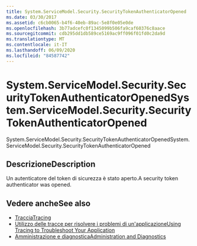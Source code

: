 ```yaml
---
title: System.ServiceModel.Security.SecurityTokenAuthenticatorOpened
ms.date: 03/30/2017
ms.assetid: c6cb0065-b4f6-40eb-89ac-5e8f0e05e0de
ms.openlocfilehash: 3b77adcefc0f1345099b506fa9caf60376c8aace
ms.sourcegitcommit: cdb295dd1db589ce5169ac9ff096f01fd0c2da9d
ms.translationtype: MT
ms.contentlocale: it-IT
ms.lasthandoff: 06/09/2020
ms.locfileid: "84587742"
---
```

# <a name="systemservicemodelsecuritysecuritytokenauthenticatoropened"></a><span data-ttu-id="2f6c5-102">System.ServiceModel.Security.SecurityTokenAuthenticatorOpened</span><span class="sxs-lookup"><span data-stu-id="2f6c5-102">System.ServiceModel.Security.SecurityTokenAuthenticatorOpened</span></span>
<span data-ttu-id="2f6c5-103">System.ServiceModel.Security.SecurityTokenAuthenticatorOpened</span><span class="sxs-lookup"><span data-stu-id="2f6c5-103">System.ServiceModel.Security.SecurityTokenAuthenticatorOpened</span></span>  
  
## <a name="description"></a><span data-ttu-id="2f6c5-104">Descrizione</span><span class="sxs-lookup"><span data-stu-id="2f6c5-104">Description</span></span>  
 <span data-ttu-id="2f6c5-105">Un autenticatore del token di sicurezza è stato aperto.</span><span class="sxs-lookup"><span data-stu-id="2f6c5-105">A security token authenticator was opened.</span></span>  
  
## <a name="see-also"></a><span data-ttu-id="2f6c5-106">Vedere anche</span><span class="sxs-lookup"><span data-stu-id="2f6c5-106">See also</span></span>

- [<span data-ttu-id="2f6c5-107">Traccia</span><span class="sxs-lookup"><span data-stu-id="2f6c5-107">Tracing</span></span>](index.md)
- [<span data-ttu-id="2f6c5-108">Utilizzo delle tracce per risolvere i problemi di un'applicazione</span><span class="sxs-lookup"><span data-stu-id="2f6c5-108">Using Tracing to Troubleshoot Your Application</span></span>](using-tracing-to-troubleshoot-your-application.md)
- [<span data-ttu-id="2f6c5-109">Amministrazione e diagnostica</span><span class="sxs-lookup"><span data-stu-id="2f6c5-109">Administration and Diagnostics</span></span>](../index.md)
